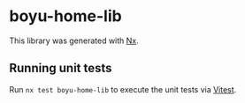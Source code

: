 # boyu-home-lib

This library was generated with [Nx](https://nx.dev).

## Running unit tests

Run `nx test boyu-home-lib` to execute the unit tests via [Vitest](https://vitest.dev/).
